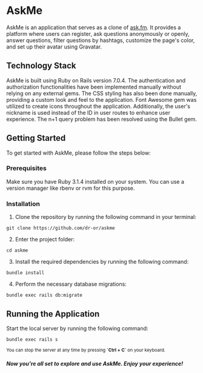 # AskMe

AskMe is an application that serves as a clone of [ask.fm](https://ask.fm/). It provides a platform where users can register, ask questions anonymously or openly, answer questions, filter questions by hashtags, customize the page's color, and set up their avatar using Gravatar.

## Technology Stack

AskMe is built using Ruby on Rails version 7.0.4. The authentication and authorization functionalities have been implemented manually without relying on any external gems. The CSS styling has also been done manually, providing a custom look and feel to the application. Font Awesome gem was utilized to create icons throughout the application. Additionally, the user's nickname is used instead of the ID in user routes to enhance user experience. The n+1 query problem has been resolved using the Bullet gem.

## Getting Started

To get started with AskMe, please follow the steps below:

### Prerequisites

Make sure you have Ruby 3.1.4 installed on your system. You can use a version manager like rbenv or rvm for this purpose.

### Installation

1. Clone the repository by running the following command in your terminal:
```
git clone https://github.com/dr-or/askme
```

2. Enter the project folder:
```
cd askme
```

3. Install the required dependencies by running the following command:
```
bundle install
```

4. Perform the necessary database migrations:
```
bundle exec rails db:migrate
```

## Running the Application

Start the local server by running the following command:
```
bundle exec rails s
```

<sub> You can stop the server at any time by pressing **\`Ctrl + C\`** on your keyboard. </sub> 

##### Now you're all set to explore and use AskMe. Enjoy your experience!
